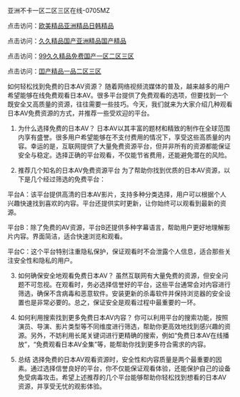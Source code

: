 
亚洲不卡一区二区三区在线-0705MZ

点击访问：<a href="https://heiliaowzu4ur.pages.dev">欧美精品亚洲精品日韩精品</a>

点击访问：<a href="https://heiliaozj3tjd.pages.dev">久久精品国产亚洲精品国产精品</a>

点击访问：<a href="https://heiliaoe8ajia.pages.dev">99久久精品免费国产一区二区三区</a>

点击访问：<a href="https://heiliaoxqkkct.pages.dev">囯产精品一品二区三区</a>




如何轻松找到免费的日本AV资源？
随着网络视频流媒体的普及，越来越多的用户希望能够在线免费观看日本AV。很多平台提供了免费观看的选项，但要找到一个既安全又高质量的资源，往往需要一些技巧。今天，我们就来为大家介绍几种观看日本AV免费资源的方式，并推荐一些受欢迎的平台。

1. 为什么选择免费的日本AV？
日本AV以其丰富的题材和精致的制作在全球范围内享有盛誉。很多用户希望能够在不支付费用的情况下，享受这些高质量的内容。幸运的是，互联网提供了大量免费资源平台，但并非所有的资源都能保证安全与稳定。选择正确的平台观看，不仅能节省费用，还能避免潜在的风险。

2. 推荐几个知名的日本AV免费资源平台
为了帮助你找到优质的日本AV资源，以下是几个经过筛选的免费平台：

平台A：该平台提供高清的日本AV影片，支持多种分类选择，用户可以根据个人兴趣快速找到喜欢的内容。平台还提供实时更新，让你始终可以观看到最新的资源。

平台B：除了免费的AV资源，平台B还提供多种字幕语言，帮助用户更好地理解影片内容。界面简洁，适合快速浏览和观看。

平台C：这个平台特别注重隐私保护，保证观看时不会泄露个人信息，适合那些关注安全性和隐私的用户。

3. 如何确保安全地观看免费日本AV？
虽然互联网有大量免费的资源，但安全问题不可忽视。在观看时，务必选择信誉好的平台，这些平台通常会对内容进行筛选，确保不含病毒和恶意软件。安装更新的杀毒软件并保持浏览器的安全设置也是非常必要的。总之，保证安全是观看过程中最重要的一环。

4. 如何利用搜索找到更多免费日本AV内容？
你可以利用平台的搜索功能，按照演员、导演、影片类型等不同维度进行筛选，帮助你更高效地找到感兴趣的资源。另外，不妨利用长尾关键词进行更精确的搜索，例如“免费日本AV在线播放”，“免费观看日本AV全集”等，能帮助你找到更多符合需求的内容。

5. 总结
选择免费的日本AV观看资源时，安全性和内容质量是两个最重要的因素。通过选择信誉良好的平台，你不仅能保证观看体验，还能保护自己的设备免受病毒攻击。希望上述推荐的几个平台能够帮助你轻松找到想看的日本AV资源，并享受无忧的观影体验。






<span style="display:none;">[Canonical link]( https://github.com/nah20250709/534502 ）</span>
